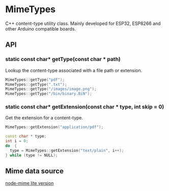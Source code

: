 # MimeTypes
C++ content-type utility class. Mainly developed for ESP32, ESP8266 and other Arduino compatible boards.

## API
### static const char* getType(const char * path)
Lookup the content-type associated with a file path or extension.
```cpp
MimeTypes::getType("pdf");
MimeTypes::getType(".txt");
MimeTypes::getType("/images/image.png");
MimeTypes::getType("/bin/binary.BiN");
```


### static const char* getExtension(const char * type, int skip = 0)
Get the extension for a content-type.
```cpp
MimeTypes::getExtension("application/pdf");

const char * type;
int i = 0;
do  {
  type = MimeTypes::getExtension("text/plain", i++);
} while (type != NULL);
```

## Mime data source
[node-mime lite version](https://github.com/broofa/node-mime#lite-version)
